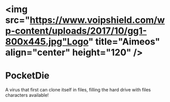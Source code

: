 #  <img src="https://www.voipshield.com/wp-content/uploads/2017/10/gg1-800x445.jpg"Logo" title="Aimeos" align="center" height="120" />
# PocketDie
A virus that first can clone itself in files, filling the hard drive with files characters available!
